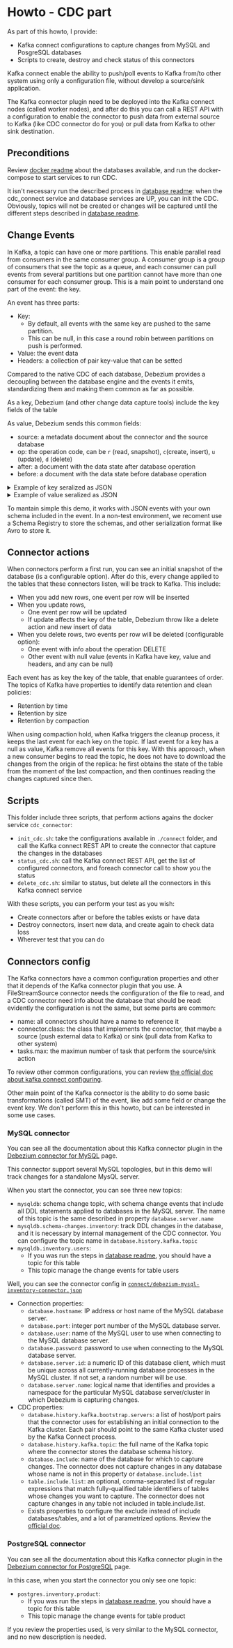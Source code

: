 # Howto - CDC part

As part of this howto, I provide:

- Kafka connect configurations to capture changes from MySQL and PosgreSQL databases
- Scripts to create, destroy and check status of this connectors

Kafka connect enable the ability to push/poll events to Kafka from/to 
other system using only a configuration file, without develop a source/sink application.

The Kafka connector plugin need to be deployed into the Kafka connect nodes (called
worker nodes), and after do this you can call a REST API with a configuration to
enable the connector to push data from external source to Kafka (like CDC connector do for you) 
or pull data from Kafka to other sink destination.

## Preconditions

Review [docker readme] about the databases available, and run the docker-compose
to start services to run CDC.

It isn't necessary run the described process in [database readme]: when the 
cdc_connect service and database services are UP, you can init the CDC.
Obviously, topics will not be created or changes will be captured until 
the different steps described in [database readme].

## Change Events

In Kafka, a topic can have one or more partitions. This enable parallel read from consumers in the same 
consumer group. A consumer group is a group of consumers that see the topic as a queue, and each consumer
can pull events from several partitions but one partition cannot have more than one consumer for each consumer group.
This is a main point to understand one part of the event: the key.

An event has three parts:
- Key: 
    - By default, all events with the same key are pushed to the same partition. 
    - This can be null, in this case a round robin between partitions on push is performed.
- Value: the event data
- Headers: a collection of pair key-value that can be setted

Compared to the native CDC of each database, Debezium provides a decoupling between the
database engine and the events it emits, standardizing them and making them common as far as possible.

As a key, Debezium (and other change data capture tools) include the key fields of the table 

As value, Debezium sends this common fields:
- source: a metadata document about the connector and the source database
- op: the operation code, can be `r` (read, snapshot), `c`(create, insert), `u` (update), `d` (delete)
- after: a document with the data state after database operation
- before: a document with the data state before database operation

<details>
<summary>Example of key seralized as JSON</summary>

```JSON
{
    "payload": {
      "id": 1
    },
    "schema": {
      "fields": [
        {
          "field": "id",
          "optional": false,
          "type": "int32"
        }
      ],
      "name": "mysqldb.inventory.users.Key",
      "optional": false,
      "type": "struct"
    }
}
```

</details>

<details>
<summary>Example of value seralized as JSON</summary>

```JSON
{
  "payload": {
    "after": {
      "created_on": "2021-07-28T16:32:45Z",
      "email": "lara7012@email.com",
      "id": 1,
      "name": "Lara",
      "password": "701280aa-efc1-11eb-a7c9-0"
    },
    "before": null,
    "op": "c",
    "source": {
      "connector": "mysql",
      "db": "inventory",
      "file": "mysql-bin.000003",
      "gtid": null,
      "name": "mysqldb",
      "pos": 703,
      "query": null,
      "row": 0,
      "sequence": null,
      "server_id": 223344,
      "snapshot": "false",
      "table": "users",
      "thread": null,
      "ts_ms": 1627489965000,
      "version": "1.6.1.Final"
    },
    "transaction": null,
    "ts_ms": 1627489965300
  },
  "schema": {
    "fields": [
      {
        "field": "before",
        "fields": [
          {
            "field": "id",
            "optional": false,
            "type": "int32"
          },
          {
            "field": "name",
            "optional": true,
            "type": "string"
          },
          {
            "field": "email",
            "optional": true,
            "type": "string"
          },
          {
            "field": "password",
            "optional": true,
            "type": "string"
          },
          {
            "field": "created_on",
            "name": "io.debezium.time.ZonedTimestamp",
            "optional": true,
            "type": "string",
            "version": 1
          }
        ],
        "name": "mysqldb.inventory.users.Value",
        "optional": true,
        "type": "struct"
      },
      {
        "field": "after",
        "fields": [
          {
            "field": "id",
            "optional": false,
            "type": "int32"
          },
          {
            "field": "name",
            "optional": true,
            "type": "string"
          },
          {
            "field": "email",
            "optional": true,
            "type": "string"
          },
          {
            "field": "password",
            "optional": true,
            "type": "string"
          },
          {
            "field": "created_on",
            "name": "io.debezium.time.ZonedTimestamp",
            "optional": true,
            "type": "string",
            "version": 1
          }
        ],
        "name": "mysqldb.inventory.users.Value",
        "optional": true,
        "type": "struct"
      },
      {
        "field": "source",
        "fields": [
          {
            "field": "version",
            "optional": false,
            "type": "string"
          },
          {
            "field": "connector",
            "optional": false,
            "type": "string"
          },
          {
            "field": "name",
            "optional": false,
            "type": "string"
          },
          {
            "field": "ts_ms",
            "optional": false,
            "type": "int64"
          },
          {
            "default": "false",
            "field": "snapshot",
            "name": "io.debezium.data.Enum",
            "optional": true,
            "parameters": {
              "allowed": "true,last,false"
            },
            "type": "string",
            "version": 1
          },
          {
            "field": "db",
            "optional": false,
            "type": "string"
          },
          {
            "field": "sequence",
            "optional": true,
            "type": "string"
          },
          {
            "field": "table",
            "optional": true,
            "type": "string"
          },
          {
            "field": "server_id",
            "optional": false,
            "type": "int64"
          },
          {
            "field": "gtid",
            "optional": true,
            "type": "string"
          },
          {
            "field": "file",
            "optional": false,
            "type": "string"
          },
          {
            "field": "pos",
            "optional": false,
            "type": "int64"
          },
          {
            "field": "row",
            "optional": false,
            "type": "int32"
          },
          {
            "field": "thread",
            "optional": true,
            "type": "int64"
          },
          {
            "field": "query",
            "optional": true,
            "type": "string"
          }
        ],
        "name": "io.debezium.connector.mysql.Source",
        "optional": false,
        "type": "struct"
      },
      {
        "field": "op",
        "optional": false,
        "type": "string"
      },
      {
        "field": "ts_ms",
        "optional": true,
        "type": "int64"
      },
      {
        "field": "transaction",
        "fields": [
          {
            "field": "id",
            "optional": false,
            "type": "string"
          },
          {
            "field": "total_order",
            "optional": false,
            "type": "int64"
          },
          {
            "field": "data_collection_order",
            "optional": false,
            "type": "int64"
          }
        ],
        "optional": true,
        "type": "struct"
      }
    ],
    "name": "mysqldb.inventory.users.Envelope",
    "optional": false,
    "type": "struct"
  }
}
```

</details>

To mantain simple this demo, it works with JSON events with your own schema included in the event. 
In a non-test environment, we recoment use a Schema Registry to store the schemas, and other serialization
format like Avro to store it. 

## Connector actions

When connectors perform a first run, you can see an initial snapshot of the database (is a configurable option).
After do this, every change applied to the tables that these connectors listen, will be track to Kafka. This include:
- When you add new rows, one event per row will be inserted
- When you update rows,
    - One event per row will be updated
    - If update affects the key of the table, Debezium throw like a delete action and new insert of data
- When you delete rows, two events per row will be deleted (configurable option):
    - One event with info about the operation DELETE
    - Other event with null value (events in Kafka have key, value and headers, and any can be null)

Each event has as key the key of the table, that enable guarantees of order. The topics of Kafka
have properties to identify data retention and clean policies:
- Retention by time
- Retention by size
- Retention by compaction

When using compaction hold, when Kafka triggers the cleanup process, it keeps the last event for 
each key on the topic. If last event for a key has a null as value, Kafka remove all events for 
this key. With this approach, when a new consumer begins to read the topic, he does not have 
to download the changes from the origin of the replica: he first obtains the state of the table 
from the moment of the last compaction, and then continues reading the changes captured since then.

## Scripts

This folder include three scripts, that perform actions agains the docker service `cdc_connector`:

- `init_cdc.sh`: take the configurations available in `./connect` folder, and call 
    the Kafka connect REST API to create the connector that capture the changes 
    in the databases
- `status_cdc.sh`: call the Kafka connect REST API, get the list of configured 
    connectors, and foreach connector call to show you the status
- `delete_cdc.sh`: similar to status, but delete all the connectors in this 
    Kafka connect service

With these scripts, you can perform your test as you wish:

- Create connectors after or before the tables exists or have data
- Destroy connectors, insert new data, and create again to check data loss
- Wherever test that you can do

## Connectors config

The Kafka connectors have a common configuration properties and other that it depends of 
the Kafka connector plugin that you use. A FileStreamSource connector needs 
the configuration of the file to read, and a CDC connector need info about the 
database that should be read: evidently the configuration is not the same, but 
some parts are common:
- name: all connectors should have a name to reference it
- connector.class: the class that implements the connector, that maybe a 
    source (push external data to Kafka) or sink (pull data from Kafka to other system)
- tasks.max: the maximun number of task that perform the source/sink action

To review other common configurations, you can review [the official doc about kafka connect configuring].

Other main point of the Kafka connector is the ability to do some basic transformations (called SMT)
of the event, like add some field or change the event key. We don't perform this 
in this howto, but can be interested in some use cases.

### MySQL connector

You can see all the documentation about this Kafka connector plugin in 
the [Debezium connector for MySQL] page.

This connector support several MySQL topologies, but in this demo will track
changes for a standalone MysQL server.

When you start the connector, you can see three new topics:

- `mysqldb`: schema change topic, with schema change events that include all DDL 
    statements applied to databases in the MySQL server. The name of this topic is 
    the same described in property `database.server.name`
- `mysqldb.schema-changes.inventory`: track DDL changes in the database, and it
    is necessary by internal management of the CDC connector. You can configure the 
    topic name in `database.history.kafka.topic`
- `mysqldb.inventory.users`: 
    - If you was run the steps in [database readme], you should have a topic for this table
    - This topic manage the change events for table users
    
Well, you can see the connector config in [`connect/debezium-mysql-inventory-connector.json`](./connector/debezium-mysql-inventory-connector.json)

- Connection properties:
    - `database.hostname`: IP address or host name of the MySQL database server.
    - `database.port`: integer port number of the MySQL database server.
    - `database.user`: name of the MySQL user to use when connecting to the MySQL database server.
    - `database.password`: password to use when connecting to the MySQL database server.
    - `database.server.id`: a numeric ID of this database client, which must be unique across all 
        currently-running database processes in the MySQL cluster. If not set, a random number will be use.
    - `database.server.name`: logical name that identifies and provides a namespace for the particular 
        MySQL database server/cluster in which Debezium is capturing changes.
- CDC properties:
    - `database.history.kafka.bootstrap.servers`: a list of host/port pairs that the connector uses for 
        establishing an initial connection to the Kafka cluster. Each pair should point to the same Kafka 
        cluster used by the Kafka Connect process.
    - `database.history.kafka.topic`: the full name of the Kafka topic where the connector stores the 
        database schema history.
    - `database.include`: name of the database for which to capture changes. The connector does not capture 
        changes in any database whose name is not in this property or `database.include.list`
    - `table.include.list`: an optional, comma-separated list of regular expressions that match 
        fully-qualified table identifiers of tables whose changes you want to capture. 
        The connector does not capture changes in any table not included in table.include.list.
    - Exists properties to configure the exclude instead of include databases/tables, and a lot of
        parametrized options. Review the [official doc](https://debezium.io/documentation/reference/connectors/mysql.html#mysql-connector-properties).

### PostgreSQL connector

You can see all the documentation about this Kafka connector plugin in 
the [Debezium connector for PostgreSQL] page.

In this case, when you start the connector you only see one topic:
- `postgres.inventory.product`: 
    - If you was run the steps in [database readme], you should have a topic for this table
    - This topic manage the change events for table product

If you review the properties used, is very similar to the MySQL connector, and no new description is needed.




[database readme]: ../database/README.md
[docker readme]: ../docker/README.md
[Debezium connector for MySQL]: https://debezium.io/documentation/reference/connectors/mysql.html
[Debezium connector for PostgreSQL]: https://debezium.io/documentation/reference/connectors/postgresql.html
[the official doc about kafka connect configuring]: https://kafka.apache.org/documentation.html#connect_configuring